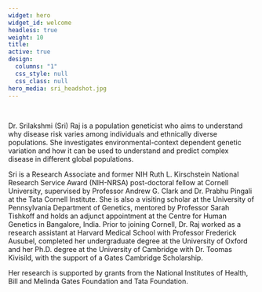 ```yaml
---
widget: hero
widget_id: welcome
headless: true
weight: 10
title: 
active: true
design:
  columns: "1"
  css_style: null
  css_class: null
hero_media: sri_headshot.jpg
---
```


<br>

Dr. Srilakshmi (Sri) Raj is a population geneticist who aims to understand why disease risk varies among individuals and ethnically diverse populations. She investigates environmental-context dependent genetic variation and how it can be used to understand and predict complex disease in different global populations.

Sri is a Research Associate and former NIH Ruth L. Kirschstein National Research Service Award (NIH-NRSA) post-doctoral fellow at Cornell University, supervised by Professor Andrew G. Clark and Dr. Prabhu Pingali at the Tata Cornell Institute. She is also a visiting scholar at the University of Pennsylvania Department of Genetics, mentored by Professor Sarah Tishkoff and holds an adjunct appointment at the Centre for Human Genetics in Bangalore, India. Prior to joining Cornell, Dr. Raj worked as a research assistant at Harvard Medical School with Professor Frederick Ausubel, completed her undergraduate degree at the University of Oxford and her Ph.D. degree at the University of Cambridge with Dr. Toomas Kivisild, with the support of a Gates Cambridge Scholarship.

Her research is supported by grants from the National Institutes of Health, Bill and Melinda Gates Foundation and Tata Foundation. 

